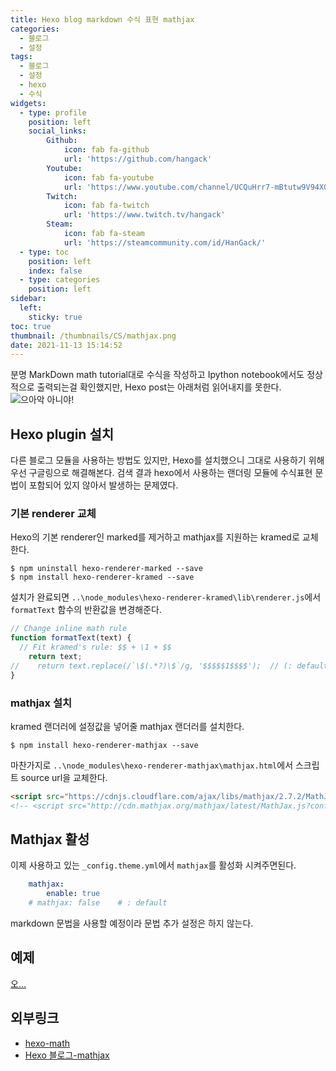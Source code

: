 ```yaml
---
title: Hexo blog markdown 수식 표현 mathjax
categories:
  - 블로그
  - 설정
tags:
  - 블로그
  - 설정
  - hexo
  - 수식
widgets:
  - type: profile
    position: left
    social_links:
        Github:
            icon: fab fa-github
            url: 'https://github.com/hangack'
        Youtube:
            icon: fab fa-youtube
            url: 'https://www.youtube.com/channel/UCQuHrr7-mBtutw9V94XGH-g'
        Twitch:
            icon: fab fa-twitch
            url: 'https://www.twitch.tv/hangack'
        Steam:
            icon: fab fa-steam
            url: 'https://steamcommunity.com/id/HanGack/'
  - type: toc
    position: left
    index: false
  - type: categories
    position: left
sidebar:
  left:
    sticky: true
toc: true
thumbnail: /thumbnails/CS/mathjax.png
date: 2021-11-13 15:14:52
---
```


분명 MarkDown math tutorial대로 수식을 작성하고 Ipython notebook에서도 정상적으로 출력되는걸 확인했지만,
Hexo post는 아래처럼 읽어내지를 못한다.
![으아악 아니야!](/images/2111/Hexo_mathjax/hexoNotMath.png)

## Hexo plugin 설치

다른 블로그 모듈을 사용하는 방법도 있지만, Hexo를 설치했으니 그대로 사용하기 위해 우선 구글링으로 해결해본다.
검색 결과 hexo에서 사용하는 랜더링 모듈에 수식표현 문법이 포함되어 있지 않아서 발생하는 문제였다.


### 기본 renderer 교체

Hexo의 기본 renderer인 marked를 제거하고 mathjax를 지원하는 kramed로 교체한다.

```shell
$ npm uninstall hexo-renderer-marked --save
$ npm install hexo-renderer-kramed --save
```

설치가 완료되면 `..\node_modules\hexo-renderer-kramed\lib\renderer.js`에서 `formatText` 함수의 반환값을 변경해준다.
```js
// Change inline math rule
function formatText(text) {
  // Fit kramed's rule: $$ + \1 + $$
    return text;
//    return text.replace(/`\$(.*?)\$`/g, '$$$$$1$$$$');  // (: default)
}
```

### mathjax 설치

kramed 랜더러에 설정값을 넣어줄 mathjax 랜더러를 설치한다.

```shell
$ npm install hexo-renderer-mathjax --save
```

마찬가지로 `..\node_modules\hexo-renderer-mathjax\mathjax.html`에서 스크립트 source url을 교체한다.
```html
<script src="https://cdnjs.cloudflare.com/ajax/libs/mathjax/2.7.2/MathJax.js?config=TeX-MML-AM_CHTML"></script>
<!-- <script src="http://cdn.mathjax.org/mathjax/latest/MathJax.js?config=TeX-AMS-MML_HTMLorMML"></script> --> <!--: default -->

```

## Mathjax 활성

이제 사용하고 있는 `_config.theme.yml`에서 `mathjax`를 활성화 시켜주면된다.

```yaml
    mathjax:
        enable: true
    # mathjax: false    # : default
```

markdown 문법을 사용할 예정이라 문법 추가 설정은 하지 않는다.

## 예제
[오...](https://hangack.github.io/2021/11/15/Codding/MarkDown/markdown-%EC%88%98%EC%8B%9D-%EB%84%A3%EA%B8%B0/)

## 외부링크

 - [hexo-math](https://github.com/hexojs/hexo-math)
 - [Hexo 블로그-mathjax](https://hyeshinoh.github.io/2018/10/24/hexo_mathjax_00/)